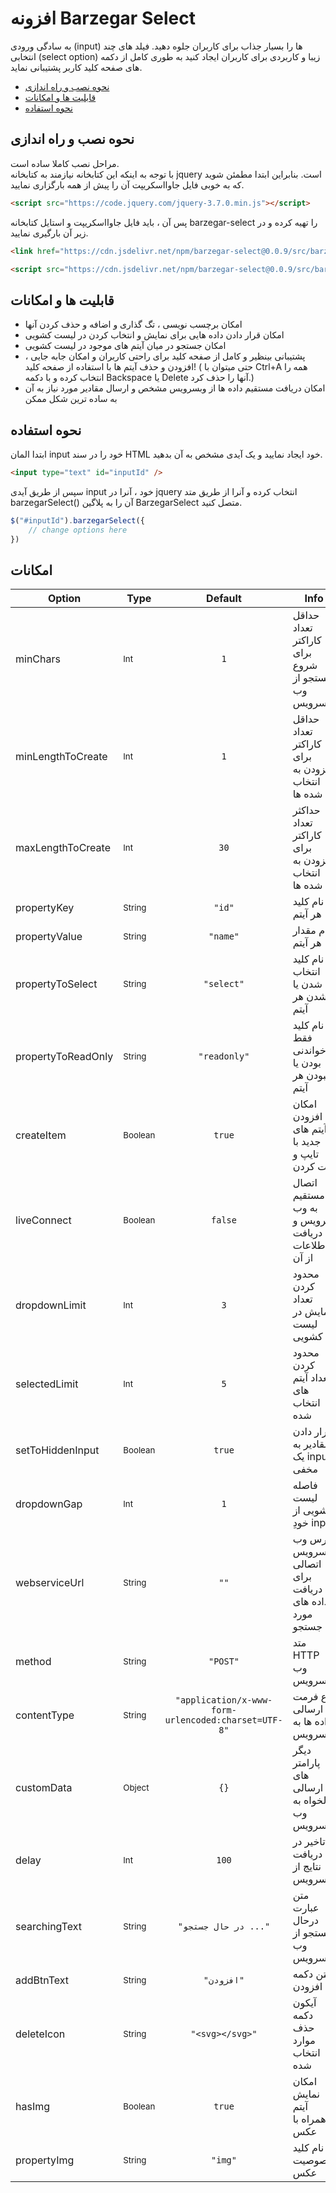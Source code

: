 # افزونه Barzegar Select

به سادگی ورودی (input) ها را بسیار جذاب برای کاربران جلوه دهید. فیلد های چند انتخابی (select option) زیبا و کاربردی برای کاربران ایجاد کنید به طوری کامل از دکمه های صفحه کلید کاربر پشتیبانی نماید.

- [نحوه نصب و راه اندازی](#نحوه-نصب-و-راه-اندازی)
- [قابلیت ها و امکانات](#قابلیت-ها-و-امکانات)
- [نحوه استفاده](#نحوه-استفاده)

## نحوه نصب و راه اندازی

مراحل نصب کاملا ساده است.
<br>
با توجه به اینکه این کتابخانه نیازمند به کتابخانه jquery است. بنابراین ابتدا مطمئن شوید که به خوبی فایل جاوااسکریپت آن را پیش از همه بارگزاری نمایید. 

```html
<script src="https://code.jquery.com/jquery-3.7.0.min.js"></script>
```

پس آن ، باید فایل جاوااسکریپت و استایل کتابخانه barzegar-select را تهیه کرده و در زیر آن بارگیری نمایید.

```html
<link href="https://cdn.jsdelivr.net/npm/barzegar-select@0.0.9/src/barzegar.select.jquery.css" rel="stylesheet"/>

<script src="https://cdn.jsdelivr.net/npm/barzegar-select@0.0.9/src/barzegar.select.jquery.min.js"></script>
```


## قابلیت ها و امکانات
- امکان برچسب نویسی ، تگ گذاری و اضافه و حذف کردن آنها
- امکان قرار دادن داده هایی برای نمایش و انتخاب کردن در لیست کشویی
- امکان جستجو در میان آیتم های موجود در لیست کشویی
- پشتیبانی بینظیر و کامل از صفحه کلید برای راحتی کاربران و امکان جابه جایی ، افزودن و حذف آیتم ها با استفاده از صفحه کلید! ( حتی میتوان با Ctrl+A همه را انتخاب کرده و با دکمه Backspace یا Delete آنها را حذف کرد.)
- امکان دریافت مستقیم داده ها از وبسرویس مشخص و ارسال مقادیر مورد نیاز به آن به ساده ترین شکل ممکن

## نحوه استفاده

ابتدا المان input خود را در سند HTML خود ایجاد نمایید و یک آیدی مشخص به آن بدهید.
```html
<input type="text" id="inputId" />
```

سپس از طریق آیدی input خود ، آنرا در jquery انتخاب کرده و آنرا از طریق متد barzegarSelect() آن را به پلاگین BarzegarSelect متصل کنید.
```js
$("#inputId").barzegarSelect({
    // change options here
})
```

## امکانات

Option                  | Type                      | Default                  | Info
----------------------- | ------------------------- |:------------------------:| -----------------------------------------------------------
minChars                | <sub>Int</sub>            | `1`                      | حداقل تعداد کاراکتر برای شروع جستجو از وب سرویس 
minLengthToCreate       | <sub>Int</sub>            | `1`                      | حداقل تعداد کاراکتر برای افزودن به انتخاب شده ها
maxLengthToCreate       | <sub>Int</sub>            | `30`                     | حداکثر تعداد کاراکتر برای افزودن به انتخاب شده ها
propertyKey             | <sub>String</sub>         | `"id"`                   | نام کلید هر آیتم
propertyValue           | <sub>String</sub>         | `"name"`                 | نام مقدار هر آیتم
propertyToSelect        | <sub>String</sub>         | `"select"`               | نام کلید انتخاب شدن یا نشدن هر آیتم
propertyToReadOnly        | <sub>String</sub>         | `"readonly"`             | نام کلید فقط خواندنی بودن یا نبودن هر آیتم
createItem              | <sub>Boolean</sub>        | `true`                   | امکان افزودن آیتم های جدید با تایپ و ثبت کردن
liveConnect             | <sub>Boolean</sub>        | `false`                  | اتصال مستقیم به وب سرویس و دریافت اطلاعات از آن
dropdownLimit           | <sub>Int</sub>            | `3`                      | محدود کردن تعداد نمایش در لیست کشویی
selectedLimit           | <sub>Int</sub>            | `5`                      | محدود کردن تعداد آیتم های انتخاب شده
setToHiddenInput        | <sub>Boolean</sub>        | `true`                   | قرار دادن مقادیر به یک input مخفی
dropdownGap             | <sub>Int</sub>            | `1`                      | فاصله لیست کشویی از خودِ input
webserviceUrl           | <sub>String</sub>         | `""`                     | آدرس وب سرویس اتصالی برای دریافت داده های مورد جستجو
method                  | <sub>String</sub>         | `"POST"`                 | متد HTTP وب سرویس
contentType             | <sub>String</sub>         | `"application/x-www-form-urlencoded:charset=UTF-8"`| نوع فرمت ارسالی داده ها به وبسرویس
customData              | <sub>Object</sub>         | `{}`                     | دیگر پارامتر های ارسالی دلخواه به وب سرویس
delay                   | <sub>Int</sub>            | `100`                    | تاخیر در دریافت نتایج از وبسرویس
searchingText           | <sub>String</sub>         | `"در حال جستجو ..."`                      | متن عبارت درحال جستجو از وب سرویس
addBtnText              | <sub>String</sub>         | `"افزودن"`               | متن دکمه افزودن
deleteIcon              | <sub>String</sub>         | `"<svg></svg>"`                  | آیکون دکمه حذف موارد انتخاب شده
hasImg                  | <sub>Boolean</sub>        | `true`                   | امکان نمایش آیتم همراه با عکس
propertyImg             | <sub>String</sub>         | `"img"`                  | نام کلید خصوصیت عکس
